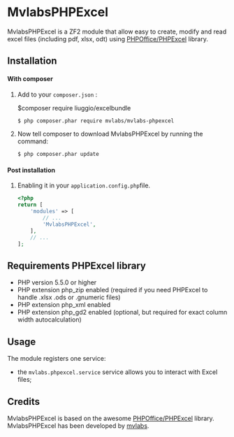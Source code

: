 MvlabsPHPExcel
=========

MvlabsPHPExcel is a ZF2 module that allow easy to create, modify and read excel files (including pdf, xlsx, odt) using [PHPOffice/PHPExcel][PHPOffice/PHPExcel] library.

Installation
------------
#### With composer

1. Add to your `composer.json` :

    $composer require liuggio/excelbundle
    
    ```bash
    $ php composer.phar require mvlabs/mvlabs-phpexcel
    ```
    

2. Now tell composer to download MvlabsPHPExcel by running the command:

    ```bash
    $ php composer.phar update
    ```



#### Post installation

1. Enabling it in your `application.config.php`file.

    ```php
    <?php
    return [
        'modules' => [
            // ...
            'MvlabsPHPExcel',            
        ],
        // ...
    ];
    ```
 
 
 
 Requirements PHPExcel library
 -----------------------------
 * PHP version 5.5.0 or higher
 * PHP extension php_zip enabled (required if you need PHPExcel to handle .xlsx .ods or .gnumeric files)
 * PHP extension php_xml enabled
 * PHP extension php_gd2 enabled (optional, but required for exact column width autocalculation)


    
Usage
-----

The module registers one service:  

 - the `mvlabs.phpexcel.service` service allows you to interact with Excel files;
 

    

Credits
-------

MvlabsPHPExcel is based on the awesome [PHPOffice/PHPExcel][PHPOffice/PHPExcel] library.
MvlabsPHPExcel has been developed by [mvlabs][mvlabs].

[PHPOffice/PHPExcel]: https://github.com/PHPOffice/PHPExcel
[mvlabs]: http://www.mvlabs.it
[mvassociati]: http://www.mvassociati.it/en
